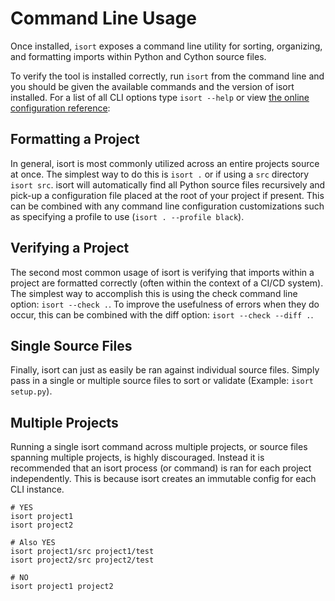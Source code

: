 # Command Line Usage

Once installed, `isort` exposes a command line utility for sorting, organizing, and formatting imports within Python and Cython source files.

To verify the tool is installed correctly, run `isort` from the command line and you should be given the available commands and the version of isort installed.
For a list of all CLI options type `isort --help` or view [the online configuration reference](https://timothycrosley.github.io/isort/docs/configuration/options/):

<script id="asciicast-346599" src="https://asciinema.org/a/346599.js" async></script>

## Formatting a Project

In general, isort is most commonly utilized across an entire projects source at once. The simplest way to do this is `isort .` or if using a `src` directory `isort src`. isort will automatically find all Python source files recursively and pick-up a configuration file placed at the root of your project if present. This can be combined with any command line configuration customizations such as specifying a profile to use (`isort . --profile black`).

<script id="asciicast-346600" src="https://asciinema.org/a/346600.js" async></script>

## Verifying a Project

The second most common usage of isort is verifying that imports within a project are formatted correctly (often within the context of a CI/CD system). The simplest way to accomplish this is using the check command line option: `isort --check .`. To improve the usefulness of errors when they do occur, this can be combined with the diff option: `isort --check --diff .`.

<script id="asciicast-346601" src="https://asciinema.org/a/346601.js" async></script>

## Single Source Files

Finally, isort can just as easily be ran against individual source files. Simply pass in a single or multiple source files to sort or validate (Example: `isort setup.py`).

<script id="asciicast-346602" src="https://asciinema.org/a/346602.js" async></script>

## Multiple Projects

Running a single isort command across multiple projects, or source files spanning multiple projects, is highly discouraged. Instead it is recommended that an isort process (or command) is ran for each project independently. This is because isort creates an immutable config for each CLI instance.

```
# YES
isort project1
isort project2

# Also YES
isort project1/src project1/test
isort project2/src project2/test

# NO
isort project1 project2
```
